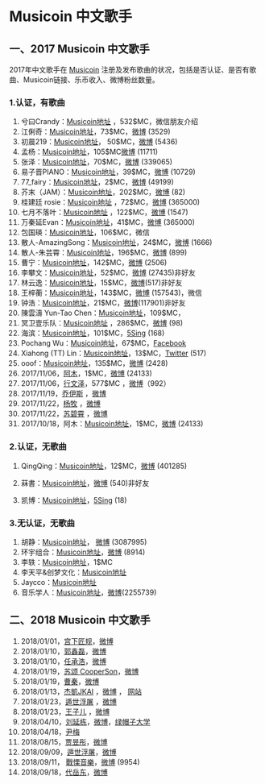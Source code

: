 # Musicoin 中文歌手


## 一、2017 Musicoin 中文歌手

2017年中文歌手在 [Musicoin](https://musicoin.org) 注册及发布歌曲的状况，包括是否认证、是否有歌曲、Musicoin链接、乐币收入、微博粉丝数量。

### 1.认证，有歌曲

1. 兮曰Crandy：[Musicoin地址](https://musicoin.org/nav/artist/0xb28bf7da5eb386ec2f745c6b6520fa5969051a44) ，532$MC，微信朋友介绍
2. 江俐奇：[Musicoin地址](https://musicoin.org/artist/0x24e4aabbb89fc6f2d89b25207606cc603ac047dc)，73$MC，[微博](https://weibo.com/jiangliqi) (3529)
3. 初晨219：[Musicoin地址](https://musicoin.org/artist/0x272c4cbc8aa1877c21193a4b6dca6ae976960954)， 50$MC，[微博](https://weibo.com/u/5738169551) (5436)
4. 孟杨：[Musicoin地址](https://musicoin.org/artist/0x54de0e1321b30e35436c8d47ed69935412e2070f)，105$MC[微博](https://weibo.com/mirrormusic) (11711)
5. 张泽：[Musicoin地址](https://musicoin.org/artist/0x5b339f1b60b7f2b9e43c891e6bc939a2b2b1869f)，70$MC，[微博](https://weibo.com/u/1791576991) (339065)
6. 易子晋PIANO：[Musicoin地址](https://musicoin.org/artist/0x8b0d0d89c2250ab70076f80d3b1a3b84101d81de)，39$MC，[微博](https://weibo.com/yizijinpiano) (10729)
7. 77_fairy：[Musicoin地址](https://musicoin.org/nav/artist/0xb1d332a2f8a2e9bcd61b17c880250e62e6749f1d)，2$MC，[微博](https://weibo.com/u/2051071522) (49199)
8. 芥末（JAM）：[Musicoin地址](https://musicoin.org/nav/artist/0xcf99a5d7b446588d2dcdadd995a36f6d2944c2d6)，202$MC，[微博](https://weibo.com/u/5255534076) (82)
9. 桂建廷 rosie：[Musicoin地址](https://musicoin.org/artist/0x423c57c813ef1858831536d68783cf1d65b8b75d) ，72$MC，[微博](https://weibo.com/u/2338957243) (365000)
10. 七月不落叶：[Musicoin地址](https://musicoin.org/nav/artist/0x37528f7c5ef877b93c4cadeb613d63f70569a027) ，122$MC，[微博](https://weibo.com/u/2122368842) (1547)
11. 万秦延Evan：[Musicoin地址](https://musicoin.org/artist/0xde50c289755174b677af925fe663a758ac20e5cf)，41$MC，[微博](https://weibo.com/u/2338957243) (365000)
12. 包国瑛：[Musicoin地址](https://musicoin.org/nav/artist/0xed69228317fc6f3d3974dc16f3045db85fb56ebf)，106$MC，微信
13. 散人-AmazingSong：[Musicoin地址](https://musicoin.org/nav/artist/0xabc8e8e6a7b43a7dfa8eb6e80f85fc321679ff0f)，24$MC，[微博](https://weibo.com/u/5308083501) (1666)
14. 散人-朱芸霄：[Musicoin地址](https://musicoin.org/artist/0x0707b15e3cb1f3fd0dfc72b758202dcc676464e1)，196$MC，[微博](https://weibo.com/u/2725768257) (899)
15. 曹宁：[Musicoin地址](https://musicoin.org/nav/artist/0xa24160d441fabea264a971c0ccad7ff792da99c1)，142$MC，[微博](https://weibo.com/u/2825903671) (2506)
16. 李攀文：[Musicoin地址](https://musicoin.org/nav/artist/0x49566bc5f049d9e94565c3f7bead8f995099cc91)，52$MC，[微博](https://weibo.com/lipanwen) (27435)非好友
17. 林云逸：[Musicoin地址](https://musicoin.org/artist/0xb994909f56b9a1c8d045337b4aea10c5b06e928c)，15$MC，[微博](https://weibo.com/hai223809)(517)非好友
18. 王梓蘅：[Musicoin地址](https://musicoin.org/artist/0xdbcb231ae3db45051fac1b25db6d45a5bc439331)，143$MC，[微博](https://weibo.com/wangziheng1) (157543)，微信
19. 钟浩：[Musicoin地址](https://musicoin.org/artist/0x69923f3dc37df5f646d300ccb58cf7874a0bcbee)，21$MC，[微博](https://weibo.com/u/1594828152)(117901)非好友 
20. 陳雲濤 Yun-Tao Chen：[Musicoin地址]( https://musicoin.org/nav/artist/0x52810026b7ed101543ecad666a6e2866a3d15c34)，109$MC，
21. 冥卫壹乐队：[Musicoin地址](https://musicoin.org/nav/artist/0xf1f5a988f647ea3e08ceb854d0bddb7671ecb5a5) ，286$MC，[微博](https://weibo.com/u/6018870892) (98)
22. 海滨：[Musicoin地址](https://musicoin.org/nav/artist/0x6ea64ecfd3281a09771f0f0b331877292bcb0d3a)，101$MC，[5Sing](http://5sing.kugou.com/56008599/) (168)
23. Pochang Wu：[Musicoin地址](https://musicoin.org/nav/artist/0xd236d8da7039a00976f63a1600aff51313d0e529)，67$MC，[Facebook](https://www.facebook.com/app_scoped_user_id/10154668145908191/)
24. Xiahong (TT) Lin：[Musicoin地址](https://musicoin.org/nav/artist/0x6ba7a827b6735fae0b5df3ee5b480c18d609a6c2)，13$MC，[Twitter](https://twitter.com/xhlin) (517)
25. ooof：[Musicoin地址](https://musicoin.org/artist/0x93afd00a810ceb92ed6934a32e9f46a8c45c9fbc)，135$MC，[微博](https://weibo.com/ooof) (2428)
26. 2017/11/06，[阿木](https://musicoin.org/nav/artist/0x1d15cb23742af29c31955a8a5ab15af8696e343e)，1$MC，[微博](https://weibo.com/mt0000) (24133)
27. 2017/11/06，[行文泽](https://musicoin.org/nav/artist/0xe46375ecf9e3725f20df34e29b8c5bbfb46f1024)，577$MC ，[微博](https://weibo.com/272605599)（992）
28. 2017/11/19，[乔伊斯](https://musicoin.org/artist/0xc58349748985f1bb159a8b55c1eab0d5a0fd00af) ，[微博](https://weibo.com/Dcy19870504)
29. 2017/11/22，[杨牧](https://musicoin.org/nav/artist/0x09609d8db9fb0cf2cbb60831f7ba6ea3fb23f99c) ，[微博](https://weibo.com/minyaoyangmu)
30. 2017/11/22，[苏碧霄](https://musicoin.org/nav/artist/0x0d1f25ad32997bd236ed5c4830664d5585964a2c) ，[微博](https://weibo.com/u/5534480736)
31. 2017/10/18，阿木：[Musicoin地址](https://musicoin.org/nav/artist/0x1d15cb23742af29c31955a8a5ab15af8696e343e)，1$MC，[微博](https://weibo.com/mt0000) (24133)

### 2.认证，无歌曲

1. QingQing：[Musicoin地址](https://musicoin.org/nav/artist/0x0210a4ffc6ad53c377f50817a96a293e7ef7e368)，12$MC，[微博](https://weibo.com/u/3936889598) (401285)

2. 菻書：[Musicoin地址](https://musicoin.org/nav/artist/0xc807a072ddb3467c24bbbfa9d3c157887380355f )，[微博](https://weibo.com/u/2154043883) (540)非好友
3. 凯博：[Musicoin地址](https://musicoin.org/nav/artist/0x267d6a2cccafb26d0533b8682da292aa624732ae)，[5Sing](http://5sing.kugou.com/52110692) (18)


### 3.无认证，无歌曲

1. 胡静：[Musicoin地址](https://musicoin.org/nav/artist/0xcda87f14e8b0289dad605a4ca673957fb6bb7ad2)， [微博](https://weibo.com/hujing) (3087995)
2. 环宇组合：[Musicoin地址](https://musicoin.org/nav/artist/0x186e807fb381eaa4f5234d7c1b66966cf365a270 )，[微博](https://weibo.com/525760128) (8914)
3. 李轶：[Musicoin地址](https://musicoin.org/nav/artist/0x889a0730f3dfaa7324dcb5ac74529d4547156805)，1$MC
4. 李天平&创梦文化：[Musicoin地址](https://musicoin.org/nav/artist/0x02bb3269c4b99fd7fdf0b81e797b79944b0d62a0)
5. Jaycco：[Musicoin地址](https://musicoin.org/nav/artist/0x42b7ea7cb1188244607981096d9468f49c5e7495)
6. 音乐学人：[Musicoin地址](https://musicoin.org/nav/artist/0x3c275a8e0dca6053bc5c6b888dcd3e01f11de80e )，[微博](https://weibo.com/315187222)(2255739)

## 二、2018 Musicoin 中文歌手

1. 2018/01/01，[宫下匠规](https://musicoin.org/nav/artist/0x22dc5713ba990755f5901d12b6e38f87f5ee9e37)，[微博](https://weibo.com/gongxiajianggui)
2. 2018/01/10，[郭鑫磊](https://musicoin.org/artist/0x9d80ef6ed950d6c74f4e8f873db86c1b7ea1e7ed)，[微博](https://weibo.com/theraymusic)
3. 2018/01/10，[任承浩](https://musicoin.org/artist/0xc6d90e152eac765b19eee66884232f7aed124a3d)，[微博](https://weibo.com/renchenghao)
4. 2018/01/19，[苏颂 CooperSon](https://musicoin.org/artist/0xcee848d11f8621e5c8ef3570343e1ad3818d3b0e)，[微博](https://weibo.com/coopersong)
5. 2018/01/19，[曹秦](https://musicoin.org/artist/0xbd034d8b41bf17463b9d37f69e6aa5167cf70c23)，[微博](https://weibo.com/caoqinmusic)
6. 2018/01/13，[杰凱JKAI](https://musicoin.org/artist/0x792dacd3ecbff4b0800b74c72ccd986e27d22396) ，[微博](https://weibo.com/dixonjkai) ， [网站](http://www.clubzeromedia.com)
7. 2018/01/23，[遁世浮屠](https://musicoin.org/artist/0x4fa8439d72c322e167a22a9c7ef1c16ad64b21fb) ，[微博](https://weibo.com/u/3272839713)
8. 2018/01/23，[王子儿](https://musicoin.org/artist/0xcdc0e384cb9ac8cb7a71713946e613c42ea0d4c6) ，[微博](https://weibo.com/zierblog)
9. 2018/04/10，[刘延栋](https://musicoin.org/nav/track/0xe5ad60b680e68bcb2c8c5bd742e8b19831a41bb4)，[微博](https://weibo.com/ruanjiannaxieshier)，[绿帽子大学](https://lmzdx.com/)
10. 2018/04/18，[尹梅](https://musicoin.org/nav/artist/0x0e10b0e2e6f2efdfc528a0b3be080a504825401f)
11. 2018/08/15，[贾昱彤](https://musicoin.org/nav/artist/0xca5140fdda2bd29055e3378f033aa1832126cb13)，[微博](https://weibo.com/u/1745456141)
12. 2018/09/09，[遁世浮屠](https://musicoin.org/nav/artist/0x4fa8439d72c322e167a22a9c7ef1c16ad64b21fb)，[微博](https://www.weibo.com/u/3272839713)
13. 2018/09/11， [戰慄音樂](https://musicoin.org/nav/artist/0x167df7662b355a8d8d92b9634424d86411fe6858)，[微博](https://weibo.com/classicsound) (9954)
14. 2018/09/18，[代岳东](https://musicoin.org/nav/artist/0x1983d01c841e76542448422e0aa2f8c9889ce9d7)，[微博](https://weibo.com/p/1004061863345053)


